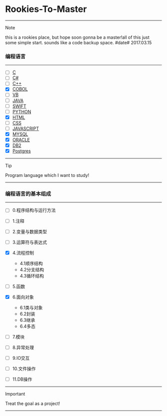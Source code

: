 # Rookies-To-Master
<hr>

> [!note]
> this is a rookies place, but hope soon gonna be a master!all of this just some simple start.
> sounds like a code backup space. #date# 2017.03.15

### 编程语言
<hr>

- [ ] [C](04_c)<br>
- [ ] [C#](C#)<br>
- [ ] [C++](C++)<br>
- [x] [COBOL](COBOL)<br>
- [ ] [VB](VB)<br>
- [ ] [JAVA](java)<br>
- [ ] [SWIFT](swift)<br>
- [ ] [PYTHON](python)<br>
- [x] [HTML](html)<br>
- [ ] [CSS](css)<br>
- [ ] [JAVASCRIPT](javascript)
- [x] [MYSQL](sql/mysql)
- [x] [ORACLE](sql/oracle)
- [x] [DB2](sql/db2)
- [x] [Postgres](sql/postgres)
<hr>

> [!tip]
> Program language which I want to study!
<hr>

### 编程语言的基本组成
<hr>

- [ ] 0.程序结构与运行方法<br>
- [ ] 1.注释<br>
- [ ] 2.变量与数据类型<br>
- [ ] 3.运算符与表达式<br>
- [x] 4.流程控制<br>
  - 4.1顺序结构
  - 4.2分支结构
  - 4.3循环结构

- [ ] 5.函数<br>
- [x] 6.面向对象<br>
  - 6.1类与对象<br>
  - 6.2封装<br>
  - 6.3继承<br>
  - 6.4多态<br>

- [ ] 7.模块<br>
- [ ] 8.异常处理<br>
- [ ] 9.IO交互<br>
- [ ] 10.文件操作<br>
- [ ] 11.DB操作
<hr>

> [!important]
> Treat the goal as a project!
<hr>
